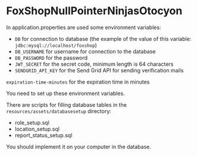 # FoxShopNullPointerNinjasOtocyon

In application.properties are used some environment variables:

* `DB` for connection to database (the example of the value of this
  variable: `jdbc:mysql://localhost/foxshop`)
* `DB_USERNAME` for username for connection to the database
* `DB_PASSWORD` for the password
* `JWT_SECRET` for the secret code, minimum length is 64 characters
* `SENDGRID_API_KEY` for the Send Grid API for sending verification mails

`expiration-time-minutes` for the expiration time in minutes

You need to set up these environment variables.

There are scripts for filling database tables in the `resources/assets/databasesetup` directory:

* role_setup.sql
* location_setup.sql
* report_status_setup.sql

You should implement it on your computer in the database.

